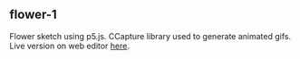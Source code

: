 ## flower-1 ##

Flower sketch using p5.js. CCapture library used to generate animated gifs. Live version on web editor [here](https://editor.p5js.org/alxdwa/full/W-dlmr9bt).
